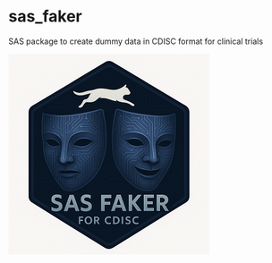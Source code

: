 # sas_faker
SAS package to create dummy data in CDISC format for clinical trials

![sas_faker](./sas_faker_small.png)  
